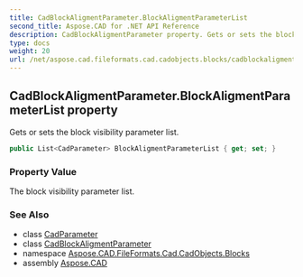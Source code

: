 ```yaml
---
title: CadBlockAligmentParameter.BlockAligmentParameterList
second_title: Aspose.CAD for .NET API Reference
description: CadBlockAligmentParameter property. Gets or sets the block visibility parameter list
type: docs
weight: 20
url: /net/aspose.cad.fileformats.cad.cadobjects.blocks/cadblockaligmentparameter/blockaligmentparameterlist/
---
```

## CadBlockAligmentParameter.BlockAligmentParameterList property

Gets or sets the block visibility parameter list.

```csharp
public List<CadParameter> BlockAligmentParameterList { get; set; }
```

### Property Value

The block visibility parameter list.

### See Also

* class [CadParameter](../../../aspose.cad.fileformats.cad.cadparameters/cadparameter/)
* class [CadBlockAligmentParameter](../)
* namespace [Aspose.CAD.FileFormats.Cad.CadObjects.Blocks](../../cadblockaligmentparameter/)
* assembly [Aspose.CAD](../../../)


